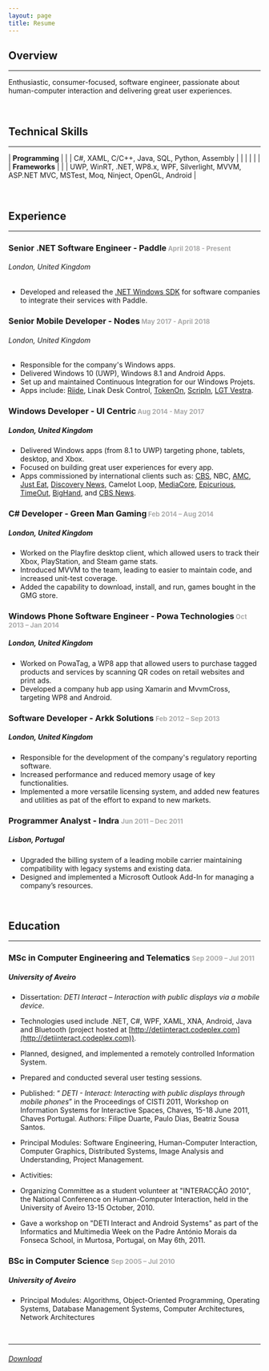 ```yaml
---
layout: page
title: Resume
---
```


## Overview
---
Enthusiastic, consumer-focused, software engineer, passionate about human-computer interaction and delivering great user experiences.

<br />

## Technical Skills
---

| **Programming** | | |  C#, XAML, C/C++, Java, SQL, Python, Assembly |
| | | | |
| **Frameworks** | | |  UWP, WinRT, .NET, WP8.x, WPF, Silverlight, MVVM, ASP.NET MVC, MSTest, Moq, Ninject, OpenGL, Android |

<br />

## Experience
---
### Senior .NET Software Engineer - Paddle<span style="font-size: small; color: #aaaaaa;"> April 2018 - Present
###### London, United Kingdom

* Developed and released the [.NET Windows SDK](https://www.nuget.org/packages/Paddle.PaddleSDK/) for software companies to integrate their services with Paddle.

### Senior Mobile Developer - Nodes<span style="font-size: small; color: #aaaaaa;"> May 2017 - April 2018
###### London, United Kingdom

* Responsible for the company's Windows apps.
* Delivered Windows 10 (UWP), Windows 8.1 and Android Apps.
* Set up and maintained Continuous Integration for our Windows Projets.
* Apps include: [Riide](https://www.microsoft.com/en-us/store/p/riide/9nnfj90bv4tx), Linak Desk Control, [TokenOn](https://play.google.com/store/apps/details?id=com.tokenon.tokenon), [ScripIn](https://play.google.com/store/apps/details?id=com.scripin.scripinevent), [LGT Vestra](https://play.google.com/store/apps/details?id=uk.vestra.wealth).

### Windows Developer - UI Centric<span style="font-size: small; color: #aaaaaa;"> Aug 2014 - May 2017
##### London, United Kingdom

* Delivered Windows apps (from 8.1 to UWP) targeting phone, tablets,  desktop, and Xbox.
* Focused on building great user experiences for every app.
* Apps commissioned by international clients such as: [CBS](https://www.microsoft.com/en-us/store/p/cbs/9wzdncrfj0wk), NBC, [AMC](https://www.microsoft.com/en-us/store/p/amc/9nblggh1r5rn), [Just Eat](https://www.microsoft.com/en-gb/store/p/just-eat-takeaway/9wzdncrdkb2l?rtc=1), [Discovery News](https://www.microsoft.com/en-gb/store/p/discovery-news/9wzdncrdrchv?rtc=1), Camelot Loop, [MediaCore](https://blogs.msdn.microsoft.com/ukschools/2014/06/02/mediacore-enhancing-engagement-via-visual-learning-capture-app-feature/), [Epicurious](https://www.microsoft.com/en-gb/store/p/epicurious-recipes-shopping-list/9wzdncrfj2j1), [TimeOut](https://www.microsoft.com/en-us/store/p/time-out-london/9nblggh08l6q), [BigHand](https://www.microsoft.com/en-gb/store/p/bighand-go/9nblggh1z9wx), and [CBS News](https://www.microsoft.com/en-gb/store/p/cbs-news/9wzdncrdg3lf).

### C# Developer - Green Man Gaming<span style="font-size: small; color: #aaaaaa;"> Feb 2014 – Aug 2014
##### London, United Kingdom

* Worked on the Playfire desktop client, which allowed users to track their Xbox, PlayStation, and Steam game stats.
* Introduced MVVM to the team, leading to easier to maintain code, and increased unit-test coverage.
* Added the capability to download, install, and run, games bought in the GMG store.

### Windows Phone Software Engineer - Powa Technologies<span style="font-size: small; color: #aaaaaa;"> Oct 2013 – Jan 2014
##### London, United Kingdom

* Worked on PowaTag, a WP8 app that allowed users to purchase tagged products and services by scanning QR codes on retail websites and print ads.
* Developed a company hub app using Xamarin and MvvmCross, targeting WP8 and Android.

### Software Developer - Arkk Solutions <span style="font-size: small; color: #aaaaaa;">Feb 2012 – Sep 2013
##### London, United Kingdom

* Responsible for the development of the company's regulatory reporting software.
* Increased performance and reduced memory usage of key functionalities.
* Implemented a more versatile licensing system, and added new features and utilities as pat of the effort to expand to new markets.

### Programmer Analyst - Indra <span style="font-size: small; color: #aaaaaa;">Jun 2011 – Dec 2011
##### Lisbon, Portugal

* Upgraded the billing system of a leading mobile carrier maintaining compatibility with legacy systems and existing data.
* Designed and implemented a Microsoft Outlook Add-In for managing a company’s resources.

<br />

## Education
---
### MSc in Computer Engineering and Telematics <span style="font-size: small; color: #aaaaaa;">Sep 2009 – Jul 2011
##### University of Aveiro

* Dissertation: _DETI Interact – Interaction with public displays via a mobile device_.

* Technologies used include .NET, C#, WPF, XAML, XNA, Android, Java and Bluetooth (project hosted at [http://detiinteract.codeplex.com](http://detiinteract.codeplex.com)).
* Planned, designed, and implemented a remotely controlled Information System.
* Prepared and conducted several user testing sessions.
* Published: “ _DETI - Interact: Interacting with public displays through mobile phones_” in the Proceedings of CISTI 2011, Workshop on Information Systems for Interactive Spaces, Chaves, 15-18 June 2011, Chaves Portugal. Authors: Filipe Duarte, Paulo Dias, Beatriz Sousa Santos.

* Principal Modules: Software Engineering, Human-Computer Interaction, Computer Graphics, Distributed Systems, Image Analysis and Understanding, Project Management.
* Activities:

* Organizing Committee as a student volunteer at "INTERACÇÃO 2010", the National Conference on Human-Computer Interaction, held in the University of Aveiro 13-15 October, 2010.
* Gave a workshop on "DETI Interact and Android Systems" as part of the Informatics and Multimedia Week on the Padre António Morais da Fonseca School, in Murtosa, Portugal, on May 6th, 2011.

### BSc in Computer Science <span style="font-size: small; color: #aaaaaa;">Sep 2005 – Jul 2010
##### University of Aveiro

* Principal Modules: Algorithms, Object-Oriented Programming, Operating Systems, Database Management Systems, Computer Architectures, Network Architectures

<br/>

---

###### [Download](https://1drv.ms/b/s!And2bv7mGIgupaNy6z8P17b4gJgAaw?e=GG5VVY)
